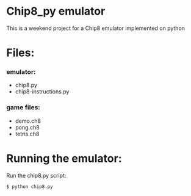 # Chip8_py emulator

This is a weekend project for a Chip8 emulator implemented on python

# Files:

### emulator:
- chip8.py
- chip8-instructions.py

### game files:
- demo.ch8
- pong.ch8
- tetris.ch8

# Running the emulator:

Run the chip8.py script:

`$ python chip8.py`
